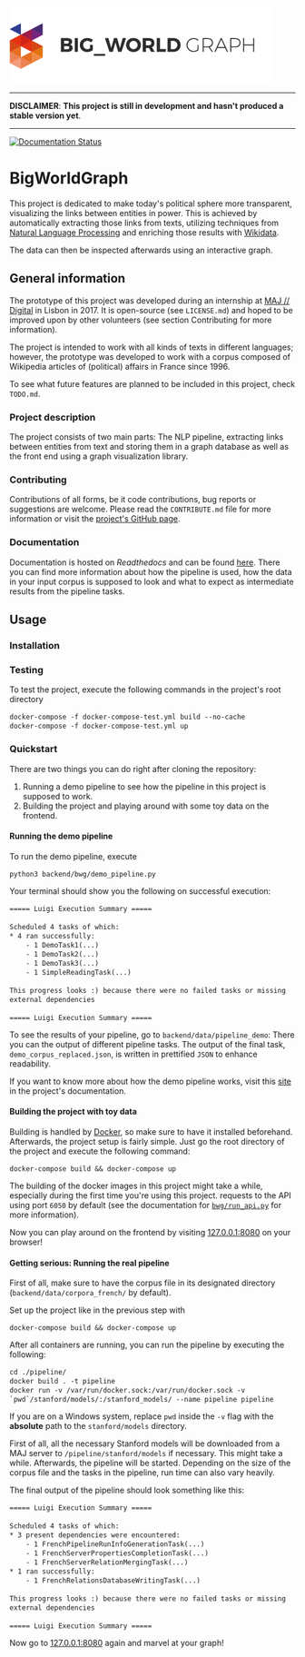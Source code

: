 
![](./img/logo.png)

___

**DISCLAIMER**: **This project is still in development and hasn't produced a stable version yet**.

___

[![Documentation Status](https://readthedocs.org/projects/bigworldgraph/badge/?version=latest)](http://bigworldgraph.readthedocs.io/?badge=latest)

# BigWorldGraph

This project is dedicated to make today's political sphere more transparent, visualizing the links between entities in 
power. This is achieved by automatically extracting those links from texts, utilizing techniques from [Natural Language 
Processing](https://en.wikipedia.org/wiki/Natural_language_processing) and enriching those results with 
[Wikidata](https://www.wikidata.org/wiki/Wikidata:Main_Page).

The data can then be inspected afterwards using an interactive graph.


## General information

The prototype of this project was developed during an internship at [MAJ // Digital](http://maj.digital/) in Lisbon in 2017. 
It is open-source (see `LICENSE.md`) and hoped to be improved upon by other volunteers (see section Contributing for more 
information). 

The project is intended to work with all kinds of texts in different languages; however, the prototype was developed to 
work with a corpus composed of Wikipedia articles of (political) affairs in France since 1996.

To see what future features are planned to be included in this project, check `TODO.md`.

### Project description

The project consists of two main parts: The NLP pipeline, extracting links between entities from text and storing them 
in a graph database as well as the front end using a graph visualization library.

### Contributing

Contributions of all forms, be it code contributions, bug reports or suggestions are welcome. Please read the 
`CONTRIBUTE.md` file for more information or visit the [project's GitHub page](https://github.com/majdigital/bigworldgraph).

### Documentation

Documentation is hosted on *Readthedocs* and can be found [here](http://bigworldgraph.readthedocs.io/). 
There you can find more information about how the pipeline is used, how the data in your input corpus is supposed to 
look and what to expect as intermediate results from the pipeline tasks.

## Usage

### Installation


### Testing

To test the project, execute the following commands in the project's root directory

    docker-compose -f docker-compose-test.yml build --no-cache
    docker-compose -f docker-compose-test.yml up
    
### Quickstart

There are two things you can do right after cloning the repository:

1. Running a demo pipeline to see how the pipeline in this project is supposed to work.
2. Building the project and playing around with some toy data on the frontend.

#### Running the demo pipeline

To run the demo pipeline, execute 

    python3 backend/bwg/demo_pipeline.py
    
Your terminal should show you the following on successful execution:

    ===== Luigi Execution Summary =====
    
    Scheduled 4 tasks of which:
    * 4 ran successfully:
        - 1 DemoTask1(...)
        - 1 DemoTask2(...)
        - 1 DemoTask3(...)
        - 1 SimpleReadingTask(...)
    
    This progress looks :) because there were no failed tasks or missing external dependencies
    
    ===== Luigi Execution Summary =====

To see the results of your pipeline, go to ``backend/data/pipeline_demo``: There you can the output of different 
pipeline tasks. The output of the final task, ``demo_corpus_replaced.json``, is written in prettified ``JSON`` to 
enhance readability.

If you want to know more about how the demo pipeline works, visit this [site](http://bigworldgraph.readthedocs.io/bwg.demo_pipeline.html) in the project's documentation.

#### Building the project with toy data

Building is handled by [Docker](https://www.docker.com/), so make sure to have it installed beforehand.  
Afterwards, the project setup is fairly simple. Just go the root directory of the project and execute the following command:

    docker-compose build && docker-compose up
    
The building of the docker images in this project might take a while, especially during the first time you're using this
project. requests to the API using port `6050` by default (see the documentation for [`bwg/run_api.py`](http://bigworldgraph.readthedocs.io/bwg.run_api.html)
for more information).

Now you can play around on the frontend by visiting [127.0.0.1:8080](127.0.0.1:8080) on your browser!

#### Getting serious: Running the real pipeline

First of all, make sure to have the corpus file in its designated directory (``backend/data/corpora_french/`` by default).

Set up the project like in the previous step with 

    docker-compose build && docker-compose up

After all containers are running, you can run the pipeline by executing the following:

    cd ./pipeline/
    docker build . -t pipeline
    docker run -v /var/run/docker.sock:/var/run/docker.sock -v `pwd`/stanford/models/:/stanford_models/ --name pipeline pipeline
    
If you are on a Windows system, replace `pwd` inside the `-v` flag with the **absolute** path to the `stanford/models` 
 directory.

First of all, all the necessary Stanford models will be downloaded from a MAJ server to ``/pipeline/stanford/models`` if necessary. 
This might take a while.
Afterwards, the pipeline will be started. Depending on the size of the corpus file and the tasks in the pipeline, run time
can also vary heavily. 

The final output of the pipeline should look something like this: 

    ===== Luigi Execution Summary =====

    Scheduled 4 tasks of which:
    * 3 present dependencies were encountered:
        - 1 FrenchPipelineRunInfoGenerationTask(...)
        - 1 FrenchServerPropertiesCompletionTask(...)
        - 1 FrenchServerRelationMergingTask(...)
    * 1 ran successfully:
        - 1 FrenchRelationsDatabaseWritingTask(...)
    
    This progress looks :) because there were no failed tasks or missing external dependencies
    
    ===== Luigi Execution Summary =====

Now go to [127.0.0.1:8080](127.0.0.1:8080) again and marvel at your graph!
